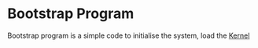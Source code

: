 # Bootstrap Program

Bootstrap program is a simple code to initialise the system, load the [Kernel](Kernel.md)